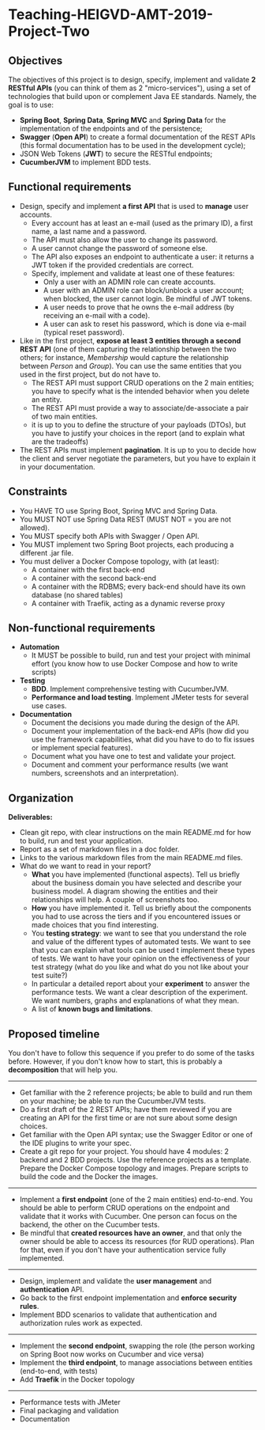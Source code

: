 # Teaching-HEIGVD-AMT-2019-Project-Two
## Objectives

The objectives of this project is to design, specify, implement and validate **2 RESTful APIs** (you can think of them as 2 "micro-services"), using a set of technologies that build upon or complement Java EE standards. Namely, the goal is to use:

* **Spring Boot**, **Spring Data**, **Spring MVC** and **Spring Data** for the implementation of the endpoints and of the persistence;
* **Swagger** (**Open API**) to create a formal documentation of the REST APIs (this formal documentation has to be used in the development cycle);
* JSON Web Tokens (**JWT**) to secure the RESTful endpoints;
* **CucumberJVM** to implement BDD tests.

## Functional requirements

* Design, specify and implement **a first API** that is used to **manage** user accounts. 
  * Every account has at least an e-mail (used as the primary ID), a first name, a last name and a password. 
  * The API must also allow the user to change its password. 
  * A user cannot change the password of someone else.
  * The API also exposes an endpoint to authenticate a user: it returns a JWT token if the provided credentials are correct.
  * Specify, implement and validate at least one of these features:
    * Only a user with an ADMIN role can create accounts.
    * A user with an ADMIN role can block/unblock a user account; when blocked, the user cannot login. Be mindful of JWT tokens.
    * A user needs to prove that he owns the e-mail address (by receiving an e-mail with a code).
    * A user can ask to reset his password, which is done via e-mail (typical reset password).
* Like in the first project, **expose at least 3 entities through a second REST API** (one of them capturing the relationship between the two others; for instance, *Membership* would capture the relationship between *Person* and *Group*). You can use the same entities that you used in the first project, but do not have to.
  * The REST API must support CRUD operations on the 2 main entities; you have to specify what is the intended behavior when you delete an entity.
  * The REST API must provide a way to associate/de-associate a pair of two main entities.
  * it is up to you to define the structure of your payloads (DTOs), but you have to justify your choices in the report (and to explain what are the tradeoffs)
* The REST APIs must implement **pagination**. It is up to you to decide how the client and server negotiate the parameters, but you have to explain it in your documentation.

## Constraints

- You HAVE TO use Spring Boot, Spring MVC and Spring Data.
- You MUST NOT use Spring Data REST (MUST NOT = you are not allowed).
- You MUST specify both APIs with Swagger / Open API.
- You MUST implement two Spring Boot projects, each producing a different .jar file.
- You must deliver a Docker Compose topology, with (at least):
  - A container with the first back-end
  - A container with the second back-end
  - A container with the RDBMS; every back-end should have its own database (no shared tables)
  - A container with Traefik, acting as a dynamic reverse proxy

## Non-functional requirements

* **Automation**
  * It MUST be possible to build, run and test your project with minimal effort (you know how to use Docker Compose and how to write scripts)
* **Testing**
  * **BDD**. Implement comprehensive testing with CucumberJVM.
  * **Performance and load testing**. Implement JMeter tests for several use cases.
* **Documentation**
  * Document the decisions you made during the design of the API.
  * Document your implementation of the back-end APIs (how did you use the framework capabilities, what did you have to do to fix issues or implement special features).
  * Document what you have one to test and validate your project.
  * Document and comment your performance results (we want numbers, screenshots and an interpretation).

## Organization

**Deliverables:**

* Clean git repo, with clear instructions on the main README.md for how to build, run and test your application.
* Report as a set of markdown files in a doc folder.
* Links to the various markdown files from the main README.md files.
* What do we want to read in your report?
  * **What** you have implemented (functional aspects). Tell us briefly about the business domain you have selected and describe your business model. A diagram showing the entities and their relationships will help. A couple of screenshots too.
  * **How** you have implemented it. Tell us briefly about the components you had to use across the tiers and if you encountered issues or made choices that you find interesting.
  * You **testing strategy**: we want to see that you understand the role and value of the different types of automated tests. We want to see that you can explain what tools can be used t implement these types of tests. We want to have your opinion on the effectiveness of your test strategy (what do you like and what do you not like about your test suite?)
  * In particular a detailed report about your **experiment** to answer the performance tests. We want a clear description of the experiment. We want numbers, graphs and explanations of what they mean.
  * A list of **known bugs and limitations**.

## Proposed timeline

You don't have to follow this sequence if you prefer to do some of the tasks before. However, if you don't know how to start, this is probably a **decomposition** that will help you.

** **

* Get familiar with the 2 reference projects; be able to build and run them on your machine; be able to run the CucumberJVM tests.
* Do a first draft of the 2 REST APIs; have them reviewed if you are creating an API for the first time or are not sure about some design choices.
* Get familiar with the Open API syntax; use the Swagger Editor or one of the IDE plugins to write your spec.
* Create a git repo for your project. You should have 4 modules: 2 backend and 2 BDD projects. Use the reference projects as a template. Prepare the Docker Compose topology and images. Prepare scripts to build the code and the Docker the images.

** **

* Implement a **first endpoint** (one of the 2 main entities) end-to-end. You should be able to perform CRUD operations on the endpoint and validate that it works with Cucumber. One person can focus on the backend, the other on the Cucumber tests.
* Be mindful that **created resources have an owner**, and that only the owner should be able to access its resources (for RUD operations). Plan for that, even if you don't have your authentication service fully implemented.

** **

* Design, implement and validate the **user management** and **authentication** API.
* Go back to the first endpoint implementation and **enforce security rules**.
* Implement BDD scenarios to validate that authentication and authorization rules work as expected.

** **

* Implement the **second endpoint**, swapping the role (the person working on Spring Boot now works on Cucumber and vice versa)
* Implement the **third endpoint**, to manage associations between entities (end-to-end, with tests)
* Add **Traefik** in the Docker topology

** **

* Performance tests with JMeter
* Final packaging and validation
* Documentation

